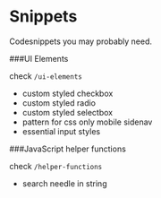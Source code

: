 # Snippets

Codesnippets you may probably need.

###UI Elements

check `/ui-elements`

* custom styled checkbox
* custom styled radio
* custom styled selectbox
* pattern for css only mobile sidenav
* essential input styles 

###JavaScript helper functions

check `/helper-functions`

* search needle in string